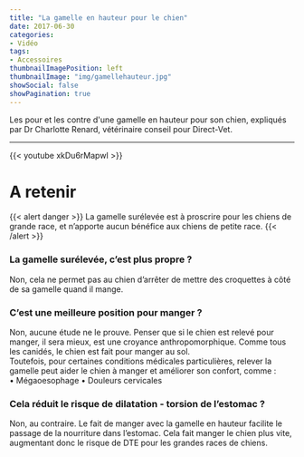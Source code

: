 ```yaml
---
title: "La gamelle en hauteur pour le chien"
date: 2017-06-30
categories:
- Vidéo
tags:
- Accessoires
thumbnailImagePosition: left
thumbnailImage: "img/gamellehauteur.jpg"
showSocial: false
showPagination: true
---
```


Les pour et les contre d'une gamelle en hauteur pour son chien, expliqués par Dr Charlotte Renard, vétérinaire conseil pour Direct-Vet.

<!--more-->
---
{{< youtube xkDu6rMapwI >}}

# A retenir
{{< alert danger >}}
La gamelle surélevée est à proscrire pour les chiens de grande race, et n’apporte aucun bénéfice aux chiens de petite race.
{{< /alert >}}

### La gamelle surélevée, c’est plus propre ?

Non, cela ne permet pas au chien d’arrêter de mettre des croquettes à côté de sa gamelle quand il mange.

### C’est une meilleure position pour manger ?

Non, aucune étude ne le prouve. Penser que si le chien est relevé pour manger, il sera mieux, est une croyance anthropomorphique. Comme tous les canidés, le chien est fait pour manger au sol.  
Toutefois, pour certaines conditions médicales particulières, relever la gamelle peut aider le chien à manger et améliorer son confort, comme :  
•	Mégaoesophage
•	Douleurs cervicales

### Cela réduit le risque de dilatation - torsion de l’estomac ?

Non, au contraire. Le fait de manger avec la gamelle en hauteur facilite le passage de la nourriture dans l’estomac. Cela fait manger le chien plus vite, augmentant donc le risque de DTE pour les grandes races de chiens.
